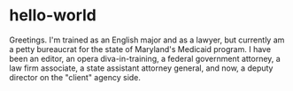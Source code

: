 hello-world
===========
Greetings.  I'm trained as an English major and as a lawyer, but currently am a petty bureaucrat for the state of Maryland's Medicaid program.  I have been an editor, an opera diva-in-training, a federal government attorney, a law firm associate, a state assistant attorney general, and now, a deputy director on the "client" agency side.  
